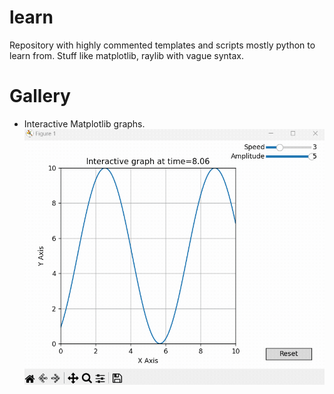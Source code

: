 # learn
Repository with highly commented templates and scripts mostly python to learn from. Stuff like matplotlib, raylib with vague syntax.

# Gallery

- Interactive Matplotlib graphs.
![/Interactive_Matplotlib/](/Interactive_Matplotlib/header.gif)